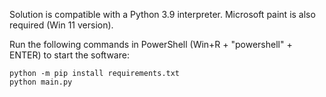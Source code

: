 Solution is compatible with a Python 3.9 interpreter. Microsoft paint is also required (Win 11 version).

Run the following commands in PowerShell (Win+R + "powershell" + ENTER) to start the software:

```
python -m pip install requirements.txt
python main.py
```

